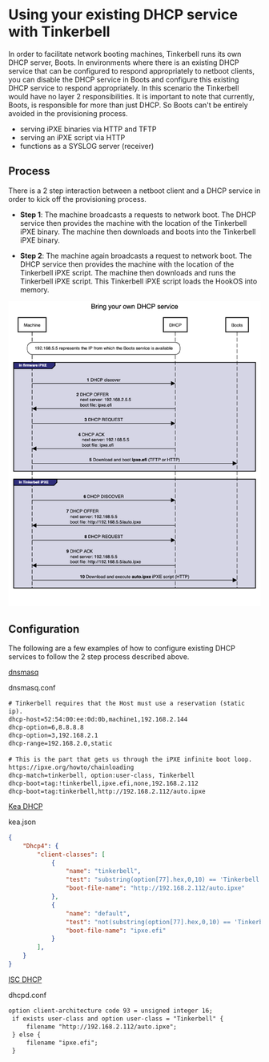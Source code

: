 # Using your existing DHCP service with Tinkerbell

In order to facilitate network booting machines, Tinkerbell runs its own DHCP server, Boots. In environments where there is an existing DHCP service that can be configured to respond appropriately to netboot clients, you can disable the DHCP service in Boots and configure this existing DHCP service to respond appropriately. In this scenario the Tinkerbell would have no layer 2 responsibilities. It is important to note that currently, Boots, is responsible for more than just DHCP. So Boots can't be entirely avoided in the provisioning process.

- serving iPXE binaries via HTTP and TFTP
- serving an iPXE script via HTTP
- functions as a SYSLOG server (receiver)

## Process

There is a 2 step interaction between a netboot client and a DHCP service in order to kick off the provisioning process.

- __Step 1__: The machine broadcasts a requests to network boot. The DHCP service then provides the machine with the location of the Tinkerbell iPXE binary. The machine then downloads and boots into the Tinkerbell iPXE binary.

- __Step 2__: The machine again broadcasts a request to network boot. The DHCP service then provides the machine with the location of the Tinkerbell iPXE script. The machine then downloads and runs the Tinkerbell iPXE script. This Tinkerbell iPXE script loads the HookOS into memory.

![process](BYO_DHCP.png)

## Configuration

The following are a few examples of how to configure existing DHCP services to follow the 2 step process described above.

[dnsmasq](https://linux.die.net/man/8/dnsmasq)

dnsmasq.conf

```text
# Tinkerbell requires that the Host must use a reservation (static ip).
dhcp-host=52:54:00:ee:0d:0b,machine1,192.168.2.144
dhcp-option=6,8.8.8.8
dhcp-option=3,192.168.2.1
dhcp-range=192.168.2.0,static

# This is the part that gets us through the iPXE infinite boot loop. https://ipxe.org/howto/chainloading
dhcp-match=tinkerbell, option:user-class, Tinkerbell
dhcp-boot=tag:!tinkerbell,ipxe.efi,none,192.168.2.112
dhcp-boot=tag:tinkerbell,http://192.168.2.112/auto.ipxe
```

[Kea DHCP](https://www.isc.org/kea/)

kea.json

```json
{
    "Dhcp4": {
        "client-classes": [
            {
                "name": "tinkerbell",
                "test": "substring(option[77].hex,0,10) == 'Tinkerbell'",
                "boot-file-name": "http://192.168.2.112/auto.ipxe"
            },
            {
                "name": "default",
                "test": "not(substring(option[77].hex,0,10) == 'Tinkerbell')",
                "boot-file-name": "ipxe.efi"
            }
        ],
    }
}
```

[ISC DHCP](https://ipxe.org/howto/dhcpd)

dhcpd.conf

```text
option client-architecture code 93 = unsigned integer 16;
 if exists user-class and option user-class = "Tinkerbell" {
     filename "http://192.168.2.112/auto.ipxe";
 } else {
     filename "ipxe.efi";
 }
```
